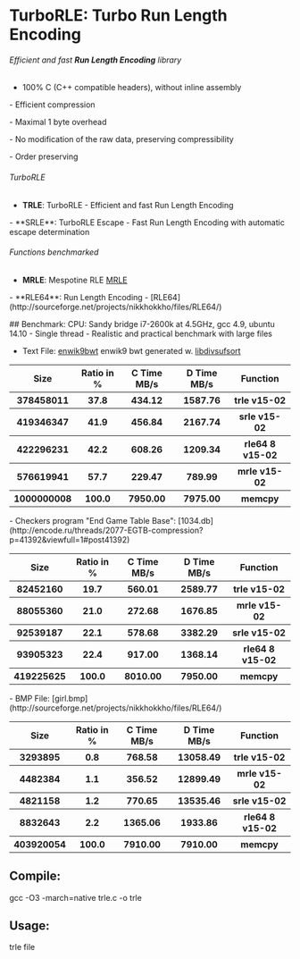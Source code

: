 TurboRLE: Turbo Run Length Encoding 
===================================

###### Efficient and fast **Run Length Encoding** library
- 100% C (C++ compatible headers), without inline assembly
<p>
- Efficient compression 
<p>
- Maximal 1 byte overhead
<p>
- No modification of the raw data, preserving compressibility
<p>
- Order preserving 

###### TurboRLE
- **TRLE**: TurboRLE - Efficient and fast Run Length Encoding
<p>
- **SRLE**: TurboRLE Escape - Fast Run Length Encoding with automatic escape determination 

###### Functions benchmarked
- **MRLE**: Mespotine RLE [MRLE](http://encode.ru/threads/2121-No-more-encoding-overhead-in-Run-Length-Encoding-Read-about-Mespotine-RLE-here-)
<p>
- **RLE64**: Run Length Encoding - [RLE64](http://sourceforge.net/projects/nikkhokkho/files/RLE64/)

<p>
## Benchmark:
CPU: Sandy bridge i7-2600k at 4.5GHz, gcc 4.9, ubuntu 14.10
- Single thread
- Realistic and practical benchmark with large files

- Text File: [enwik9bwt](http://mattmahoney.net/dc/textdata.html) enwik9 bwt generated w. [libdivsufsort](https://code.google.com/p/libdivsufsort/)
<table>
<tr><th>Size</th><th>Ratio in %</th><th>C Time MB/s</th><th>D Time MB/s</th><th>Function</th></tr>
<tr><th> 378458011</th><th> 37.8</th><th> 434.12</th><th>1587.76</th><th>trle v15-02</th></tr>
<tr><th> 419346347</th><th> 41.9</th><th> 456.84</th><th>2167.74</th><th>srle v15-02</th></tr>
<tr><th> 422296231</th><th> 42.2</th><th> 608.26</th><th>1209.34</th><th>rle64 8 v15-02</th></tr>
<tr><th> 576619941</th><th> 57.7</th><th> 229.47</th><th> 789.99</th><th>mrle v15-02</th></tr>
<tr><th>1000000008</th><th>100.0</th><th>7950.00</th><th>7975.00</th><th>memcpy</th></tr>
</table>
<p>
- Checkers program "End Game Table Base": [1034.db](http://encode.ru/threads/2077-EGTB-compression?p=41392&viewfull=1#post41392)
<table>
<tr><th>Size</th><th>Ratio in %</th><th>C Time MB/s</th><th>D Time MB/s</th><th>Function</th></tr>
<tr><th> 82452160</th><th> 19.7</th><th> 560.01</th><th>2589.77</th><th>trle v15-02</th></tr>
<tr><th> 88055360</th><th> 21.0</th><th> 272.68</th><th>1676.85</th><th>mrle v15-02</th></tr>
<tr><th> 92539187</th><th> 22.1</th><th> 578.68</th><th>3382.29</th><th>srle v15-02</th></tr>
<tr><th> 93905323</th><th> 22.4</th><th> 917.00</th><th>1368.14</th><th>rle64 8 v15-02</th></tr>
<tr><th>419225625</th><th>100.0</th><th>8010.00</th><th>7950.00</th><th>memcpy</th></tr>
</table>
<p>
- BMP File: [girl.bmp](http://sourceforge.net/projects/nikkhokkho/files/RLE64/)
<table>
<tr><th>Size</th><th>Ratio in %</th><th>C Time MB/s</th><th>D Time MB/s</th><th>Function</th></tr>
<tr><th>  3293895</th><th> 0.8</th><th>  768.58</th><th>13058.49</th><th>trle v15-02</th></tr>
<tr><th>  4482384</th><th> 1.1</th><th>  356.52</th><th>12899.49</th><th>mrle v15-02</th></tr>
<tr><th>  4821158</th><th> 1.2</th><th>  770.65</th><th>13535.46</th><th>srle v15-02</th></tr>
<tr><th>  8832643</th><th> 2.2</th><th> 1365.06</th><th> 1933.86</th><th>rle64 8 v15-02</th></tr>
<tr><th>403920054</th><th>100.0</th><th>7910.00</th><th> 7910.00</th><th>memcpy</th></tr> 
</table>

## Compile:
  gcc -O3 -march=native trle.c -o trle

## Usage:
  trle file
